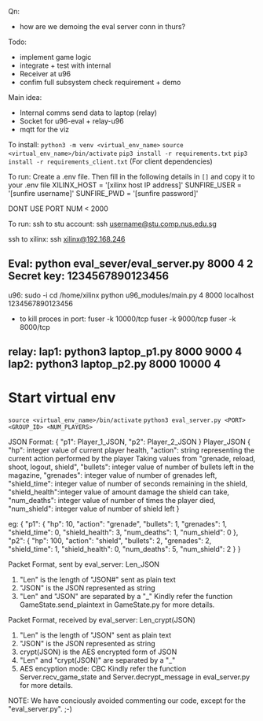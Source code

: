 Qn:
- how are we demoing the eval server conn in thurs?

Todo:
- implement game logic
- integrate + test with internal
- Receiver at u96
- confim full subsystem check requirement + demo

Main idea:
- Internal comms send data to laptop (relay)
- Socket for u96-eval + relay-u96
- mqtt for the viz

To install:
`python3 -m venv <virtual_env_name>`
`source <virtual_env_name>/bin/activate`
`pip3 install -r requirements.txt`
`pip3 install -r requirements_client.txt` (For client dependencies)

To run:
Create a .env file. Then fill in the following details in `[]` and copy it to your .env file
XILINX_HOST = '[xilinx host IP address]'
SUNFIRE_USER = '[sunfire username]'
SUNFIRE_PWD = '[sunfire password]'

DONT USE PORT NUM < 2000

To run:
ssh to stu account:
ssh username@stu.comp.nus.edu.sg

ssh to xilinx:
ssh xilinx@192.168.246

Eval:
python eval_sever/eval_server.py 8000 4 2
Secret key: 1234567890123456
-

u96:
sudo -i
cd /home/xilinx
python u96_modules/main.py 4 8000 localhost 1234567890123456

- to kill proces in port: 
fuser -k 10000/tcp 
fuser -k 9000/tcp 
fuser -k 8000/tcp

relay:
lap1: 
python3 laptop_p1.py 8000 9000 4
lap2: 
python3 laptop_p2.py 8000 10000 4
-

# Start virtual env
`source <virtual_env_name>/bin/activate`
`python3 eval_server.py <PORT> <GROUP_ID> <NUM_PLAYERS>`

JSON Format:
{
	"p1": Player_1_JSON,
	"p2": Player_2_JSON
}
Player_JSON
{
	"hp":           integer value of current player health,
	"action":       string representing the current action performed by the player
		        Taking values from "grenade, reload, shoot, logout, shield",
	"bullets":      integer value of number of bullets left in the magazine,
	"grenades":     integer value of number of grenades left,
	"shield_time": 	integer value of number of seconds remaining in the shield,
	"shield_health":integer value of amount damage the shield can take,
	"num_deaths":   integer value of number of times the player died,
	"num_shield":   integer value of number of shield left
}

eg:
{
	"p1": {
		"hp": 10,
		"action": "grenade",
		"bullets": 1,
		"grenades": 1,
		"shield_time": 0,
		"shield_health": 3,
		"num_deaths": 1,
		"num_shield": 0
	},
	"p2": {
		"hp": 100,
		"action": "shield",
		"bullets": 2,
		"grenades": 2,
		"shield_time": 1,
		"shield_health": 0,
		"num_deaths": 5,
		"num_shield": 2
	}
}

Packet Format, sent by eval_server: Len_JSON
1) "Len" is the length of "JSON#" sent as plain text
2) "JSON" is the JSON represented as string
3) "Len" and "JSON" are separated by a "_"
Kindly refer the function GameState.send_plaintext in GameState.py for more details.

Packet Format, received by eval_server: Len_crypt(JSON)
1) "Len" is the length of "JSON" sent as plain text
2) "JSON" is the JSON represented as string
3) crypt(JSON) is the AES encrypted form of JSON
4) "Len" and "crypt(JSON)" are separated by a "_"
5) AES encyption mode: CBC
Kindly refer the function Server.recv_game_state and Server.decrypt_message in eval_server.py for more details.

NOTE:
We have conciously avoided commenting our code, except for the "eval_server.py". ;-)